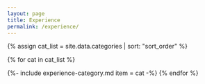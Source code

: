 ```yaml
---
layout: page
title: Experience
permalink: /experience/
---
```

{% assign cat_list = site.data.categories | sort: "sort_order" %}
<!-- <div class="category-nav-bar">
  <table><tr>
  {% for cat in cat_list %}
    <td><a href="#{{ cat.label }}">{{ cat.title }}</a></td>
  {% endfor %}
  </tr></table>
</div> -->
{% for cat in cat_list %}
  <a name="{{ cat.label }}">
  <!-- <div class="category-side-flag"><p>{{ cat.title }}</p></div> -->
  {%- include experience-category.md item = cat -%}
{% endfor %}
